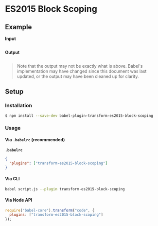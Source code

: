 # ES2015 Block Scoping

## Example

**Input**

```js
```

**Output**

```js
```

> Note that the output may not be exactly what is above. Babel's implementation
> may have changed since this document was last updated, or the output may have
> been cleaned up for clarity.

## Setup

### Installation

```sh
$ npm install --save-dev babel-plugin-transform-es2015-block-scoping
```

### Usage

#### Via `.babelrc` (recommended)

**`.babelrc`**

```json
{
  "plugins": ["transform-es2015-block-scoping"]
}
```

#### Via CLI

```sh
babel script.js --plugin transform-es2015-block-scoping
```

#### Via Node API

```js
require("babel-core").transform("code", {
  plugins: ["transform-es2015-block-scoping"]
});
```
